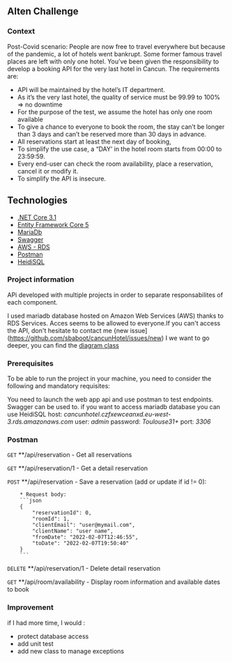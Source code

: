 ## Alten Challenge 

### Context
Post-Covid scenario:
People are now free to travel everywhere but because of the pandemic, a lot of hotels went
bankrupt. Some former famous travel places are left with only one hotel.
You’ve been given the responsibility to develop a booking API for the very last hotel in Cancun.
The requirements are:
- API will be maintained by the hotel’s IT department.
- As it’s the very last hotel, the quality of service must be 99.99 to 100% => no downtime
- For the purpose of the test, we assume the hotel has only one room available
- To give a chance to everyone to book the room, the stay can’t be longer than 3 days and
can’t be reserved more than 30 days in advance.
- All reservations start at least the next day of booking,
- To simplify the use case, a “DAY’ in the hotel room starts from 00:00 to 23:59:59.
- Every end-user can check the room availability, place a reservation, cancel it or modify it.
- To simplify the API is insecure.

## Technologies
* [.NET Core 3.1](https://dotnet.microsoft.com/en-us/download/dotnet/3.1)
* [Entity Framework Core 5](https://docs.microsoft.com/en-us/ef/core/)
* [MariaDb](https://mariadb.org/)
* [Swagger](https://swagger.io/solutions/api-documentation/)
* [AWS - RDS](https://aws.amazon.com/fr/rds/)
* [Postman](https://www.postman.com/downloads/)
* [HeidiSQL](https://www.heidisql.com/download.php)

### Project information
APi developed with multiple projects in order to separate responsabilites of each component.

I used mariadb database hosted on Amazon Web Services (AWS) thanks to RDS Services. Acces seems to be allowed to everyone.If you can't access the API, don't hesitate to contact me {new issue](https://github.com/sbaboot/cancunHotel/issues/new)
I we want to go deeper, you can find the [diagram class](https://github.com/sbaboot/cancunHotel/blob/master/Cancun%20diagram%20class.pdf)

### Prerequisites
To be able to run the project in your machine, you need to consider the following and mandatory requisites:

You need to launch the web app api and use postman to test endpoints. Swagger can be used to.
if you want to access mariadb database you can use HeidiSQL
host: *cancunhotel.czfxewceanxd.eu-west-3.rds.amazonaws.com*
user: *admin*
password: *Toulouse31+*
port: *3306*


### Postman 
`GET` **/api/reservation - Get all reservations

`GET` **/api/reservation/1 - Get a detail reservation

`POST` **/api/reservation - Save a reservation (add or update if id != 0):

        * Request body:
        ```json
		{    
			"reservationId": 0,
			"roomId": 1,
			"clientEmail": "user@mymail.com",
			"clientName": "user name",
			"fromDate": "2022-02-07T12:46:55",
			"toDate": "2022-02-07T19:50:40"
		}
        ```
		
`DELETE` **/api/reservation/1 - Delete detail reservation

`GET` **/api/room/availability - Display room information and available dates to book

### Improvement
if I had more time, I would :
* protect database access
* add unit test
* add new class to manage exceptions
